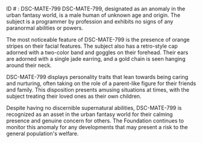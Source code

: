 ID # : DSC-MATE-799
DSC-MATE-799, designated as an anomaly in the urban fantasy world, is a male human of unknown age and origin. The subject is a programmer by profession and exhibits no signs of any paranormal abilities or powers. 

The most noticeable feature of DSC-MATE-799 is the presence of orange stripes on their facial features. The subject also has a retro-style cap adorned with a two-color band and goggles on their forehead. Their ears are adorned with a single jade earring, and a gold chain is seen hanging around their neck. 

DSC-MATE-799 displays personality traits that lean towards being caring and nurturing, often taking on the role of a parent-like figure for their friends and family. This disposition presents amusing situations at times, with the subject treating their loved ones as their own children.

Despite having no discernible supernatural abilities, DSC-MATE-799 is recognized as an asset in the urban fantasy world for their calming presence and genuine concern for others. The Foundation continues to monitor this anomaly for any developments that may present a risk to the general population's welfare.